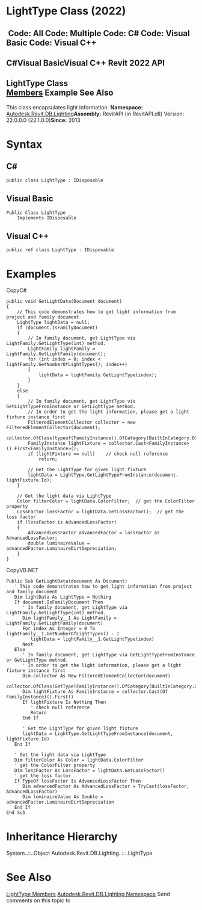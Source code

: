 # LightType Class (2022)

﻿
 Code: All Code: Multiple Code: C# Code: Visual Basic Code: Visual C++   
---  
C#Visual BasicVisual C++
Revit 2022 API  
---  
LightType Class  
[Members](0ba778d6-d39b-0653-d7f2-47ddf43d876d.md "LightType Members") Example See Also  
---  
This class encapsulates light information. 
**Namespace:** [Autodesk.Revit.DB.Lighting](a6a04f07-7fd2-0a4e-12e7-01842ee6daaf.md "Autodesk.Revit.DB.Lighting Namespace")**Assembly:** RevitAPI (in RevitAPI.dll) Version: 22.0.0.0 (22.1.0.0)**Since:** 2013 
# Syntax
C#  
---  
```text
public class LightType : IDisposable
```
  
Visual Basic  
---  
```text
Public Class LightType _
	Implements IDisposable
```
  
Visual C++  
---  
```text
public ref class LightType : IDisposable
```
  
# Examples
CopyC#
```text
public void GetLightData(Document document)
{
    // This code demonstrates how to get light information from project and family document
    LightType lightData = null;
    if (document.IsFamilyDocument)
    {
        // In family document, get LightType via LightFamily.GetLightType(int) method. 
        LightFamily lightFamily = LightFamily.GetLightFamily(document);
        for (int index = 0; index < lightFamily.GetNumberOfLightTypes(); index++)
        {
            lightData = lightFamily.GetLightType(index);
        }
    }
    else
    {
        // In family document, get LightType via GetLightTypeFromInstance or GetLightType method.
        // In order to get the light information, please get a light fixture instance first
        FilteredElementCollector collector = new FilteredElementCollector(document);
        collector.OfClass(typeof(FamilyInstance)).OfCategory(BuiltInCategory.OST_LightingFixtures);
        FamilyInstance lightFixture = collector.Cast<FamilyInstance>().First<FamilyInstance>();
        if (lightFixture == null)    // check null reference
            return;

        // Get the LightType for given light fixture
        lightData = LightType.GetLightTypeFromInstance(document, lightFixture.Id);
    }

    // Get the light data via LightType
    Color filterColor = lightData.ColorFilter;  // get the ColorFilter property
    LossFactor lossFactor = lightData.GetLossFactor();  // get the loss factor
    if (lossFactor is AdvancedLossFactor)
    {
        AdvancedLossFactor advancedFactor = lossFactor as AdvancedLossFactor;
        double luminaireValue = advancedFactor.LuminaireDirtDepreciation;
    }
}
```

CopyVB.NET
```text
Public Sub GetLightData(document As Document)
   ' This code demonstrates how to get light information from project and family document
   Dim lightData As LightType = Nothing
   If document.IsFamilyDocument Then
      ' In family document, get LightType via LightFamily.GetLightType(int) method. 
      Dim lightFamily__1 As LightFamily = LightFamily.GetLightFamily(document)
      For index As Integer = 0 To lightFamily__1.GetNumberOfLightTypes() - 1
         lightData = lightFamily__1.GetLightType(index)
      Next
   Else
      ' In family document, get LightType via GetLightTypeFromInstance or GetLightType method.
      ' In order to get the light information, please get a light fixture instance first
      Dim collector As New FilteredElementCollector(document)
      collector.OfClass(GetType(FamilyInstance)).OfCategory(BuiltInCategory.OST_LightingFixtures)
      Dim lightFixture As FamilyInstance = collector.Cast(Of FamilyInstance)().First()
      If lightFixture Is Nothing Then
         ' check null reference
         Return
      End If

      ' Get the LightType for given light fixture
      lightData = LightType.GetLightTypeFromInstance(document, lightFixture.Id)
   End If

   ' Get the light data via LightType
   Dim filterColor As Color = lightData.ColorFilter
   ' get the ColorFilter property
   Dim lossFactor As LossFactor = lightData.GetLossFactor()
   ' get the loss factor
   If TypeOf lossFactor Is AdvancedLossFactor Then
      Dim advancedFactor As AdvancedLossFactor = TryCast(lossFactor, AdvancedLossFactor)
      Dim luminaireValue As Double = advancedFactor.LuminaireDirtDepreciation
   End If
End Sub
```

# Inheritance Hierarchy
System..::..Object Autodesk.Revit.DB.Lighting..::..LightType
# See Also
[LightType Members](0ba778d6-d39b-0653-d7f2-47ddf43d876d.md "LightType Members")
[Autodesk.Revit.DB.Lighting Namespace](a6a04f07-7fd2-0a4e-12e7-01842ee6daaf.md "Autodesk.Revit.DB.Lighting Namespace")
Send comments on this topic to 